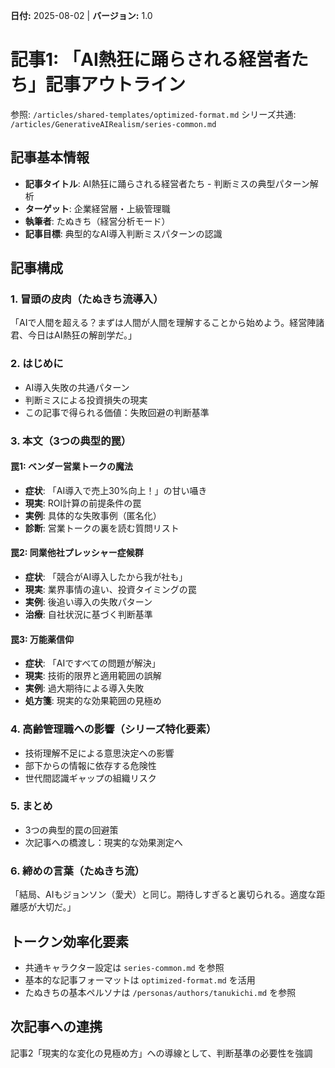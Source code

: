 **日付:** 2025-08-02 | **バージョン:** 1.0

# 記事1: 「AI熱狂に踊らされる経営者たち」記事アウトライン

参照: `/articles/shared-templates/optimized-format.md`
シリーズ共通: `/articles/GenerativeAIRealism/series-common.md`

## 記事基本情報
- **記事タイトル**: AI熱狂に踊らされる経営者たち - 判断ミスの典型パターン解析
- **ターゲット**: 企業経営層・上級管理職
- **執筆者**: たぬきち（経営分析モード）
- **記事目標**: 典型的なAI導入判断ミスパターンの認識

## 記事構成

### 1. 冒頭の皮肉（たぬきち流導入）
「AIで人間を超える？まずは人間が人間を理解することから始めよう。経営陣諸君、今日はAI熱狂の解剖学だ。」

### 2. はじめに
- AI導入失敗の共通パターン
- 判断ミスによる投資損失の現実
- この記事で得られる価値：失敗回避の判断基準

### 3. 本文（3つの典型的罠）

#### 罠1: ベンダー営業トークの魔法
- **症状**: 「AI導入で売上30%向上！」の甘い囁き
- **現実**: ROI計算の前提条件の罠
- **実例**: 具体的な失敗事例（匿名化）
- **診断**: 営業トークの裏を読む質問リスト

#### 罠2: 同業他社プレッシャー症候群  
- **症状**: 「競合がAI導入したから我が社も」
- **現実**: 業界事情の違い、投資タイミングの罠
- **実例**: 後追い導入の失敗パターン
- **治療**: 自社状況に基づく判断基準

#### 罠3: 万能薬信仰
- **症状**: 「AIですべての問題が解決」
- **現実**: 技術的限界と適用範囲の誤解
- **実例**: 過大期待による導入失敗
- **処方箋**: 現実的な効果範囲の見極め

### 4. 高齢管理職への影響（シリーズ特化要素）
- 技術理解不足による意思決定への影響
- 部下からの情報に依存する危険性
- 世代間認識ギャップの組織リスク

### 5. まとめ
- 3つの典型的罠の回避策
- 次記事への橋渡し：現実的な効果測定へ

### 6. 締めの言葉（たぬきち流）
「結局、AIもジョンソン（愛犬）と同じ。期待しすぎると裏切られる。適度な距離感が大切だ。」

## トークン効率化要素
- 共通キャラクター設定は `series-common.md` を参照
- 基本的な記事フォーマットは `optimized-format.md` を活用
- たぬきちの基本ペルソナは `/personas/authors/tanukichi.md` を参照

## 次記事への連携
記事2「現実的な変化の見極め方」への導線として、判断基準の必要性を強調
